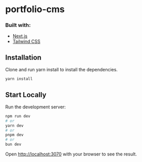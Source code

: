 # portfolio-cms

### Built with:

- [Next.js](https://nextjs.org)
- [Tailwind CSS](https://tailwindcss.com)

## Installation

Clone and run yarn install to install the dependencies.

```bash
yarn install
```

## Start Locally

Run the development server:

```bash
npm run dev
# or
yarn dev
# or
pnpm dev
# or
bun dev
```

Open [http://localhost:3070](http://localhost:3070) with your browser to see the result.
